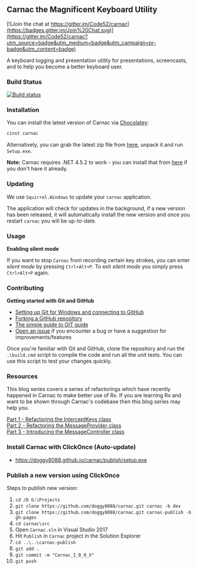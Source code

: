 ## Carnac the Magnificent Keyboard Utility

[![Join the chat at https://gitter.im/Code52/carnac](https://badges.gitter.im/Join%20Chat.svg)](https://gitter.im/Code52/carnac?utm_source=badge&utm_medium=badge&utm_campaign=pr-badge&utm_content=badge)

A keyboard logging and presentation utility for presentations, screencasts, and to help you become a better keyboard user.

### Build Status

[![Build status](https://ci.appveyor.com/api/projects/status/qorhqwc2favf18r4?svg=true)](https://ci.appveyor.com/project/shiftkey/carnac)

### Installation

You can install the latest version of Carnac via [Chocolatey](https://chocolatey.org/):

```ps
cinst carnac
```

Alternatively, you can grab the latest zip file from [here](https://github.com/Code52/carnac/releases/latest), unpack it and run `Setup.exe`.

**Note:** Carnac requires .NET 4.5.2 to work - you can install that from [here](https://www.microsoft.com/en-au/download/details.aspx?id=42643) if you don't have it already.

### Updating

We use `Squirrel.Windows` to update your `carnac` application.

The application will check for updates in the background, if a new version has been released, it will automatically install the new version and once you restart `carnac` you will be up-to-date.

### Usage

**Enabling silent mode**

If you want to stop `Carnac` from recording certain key strokes, you can enter _silent mode_ by pressing `Ctrl+Alt+P`. To exit _silent mode_ you simply press `Ctrl+Alt+P` again.

### Contributing

**Getting started with Git and GitHub**

- [Setting up Git for Windows and connecting to GitHub](http://help.github.com/win-set-up-git/)
- [Forking a GitHub repository](http://help.github.com/fork-a-repo/)
- [The simple guide to GIT guide](http://rogerdudler.github.com/git-guide/)
- [Open an issue](https://github.com/Code52/carnac/issues) if you encounter a bug or have a suggestion for improvements/features

Once you're familiar with Git and GitHub, clone the repository and run the `.\build.cmd` script to compile the code and run all the unit tests. You can use this script to test your changes quickly.

### Resources

This blog series covers a series of refactorings which have recently happened in Carnac to make better use of Rx.
If you are learning Rx and want to be shown through Carnac's codebase then this blog series may help you.

[Part 1 - Refactoring the InterceptKeys class](http://jake.ginnivan.net/blog/carnac-improvements/part-1/)  
[Part 2 - Refactoring the MessageProvider class](http://jake.ginnivan.net/blog/carnac-improvements/part-2/)  
[Part 3 - Introducing the MessageController class](http://jake.ginnivan.net/blog/carnac-improvements/part-3/)

### Install Carnac with ClickOnce (Auto-update)

- https://doggy8088.github.io/carnac/publish/setup.exe

### Publish a new version using ClickOnce

Steps to publish new version:

1. `cd /D G:\Projects`
2. `git clone https://github.com/doggy8088/carnac.git carnac -b dev`
3. `git clone https://github.com/doggy8088/carnac.git carnac-publish -b gh-pages`
4. `cd carnac\src`
5. Open `Carnac.sln` in Visual Studio 2017
6. Hit `Publish` in `Carnac` project in the Solution Explorer
7. `cd ..\..\carnac-publish`
8. `git add .`
9. `git commit -m "Carnac_1_0_0_X"`
10. `git push`
